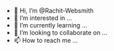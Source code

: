 - 👋 Hi, I’m @Rachit-Websmith
- 👀 I’m interested in ...
- 🌱 I’m currently learning ...
- 💞️ I’m looking to collaborate on ...
- 📫 How to reach me ...

<!---
Rachit-Websmith/Rachit-Websmith is a ✨ special ✨ repository because its `README.md` (this file) appears on your GitHub profile.
You can click the Preview link to take a look at your changes.
--->
